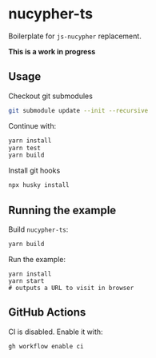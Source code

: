 # nucypher-ts

Boilerplate for `js-nucypher` replacement.

**This is a work in progress**

## Usage

Checkout git submodules

```bash
git submodule update --init --recursive
```

Continue with:

```bash
yarn install
yarn test
yarn build
```

Install git hooks
```bash
npx husky install
```

## Running the example

Build `nucypher-ts`:

```bash
yarn build
```

Run the example:

```
yarn install
yarn start
# outputs a URL to visit in browser
```

## GitHub Actions

CI is disabled. Enable it with:

```bash
gh workflow enable ci
```

